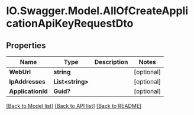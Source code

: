 # IO.Swagger.Model.AllOfCreateApplicationApiKeyRequestDto
## Properties

Name | Type | Description | Notes
------------ | ------------- | ------------- | -------------
**WebUrl** | **string** |  | [optional] 
**IpAddresses** | **List&lt;string&gt;** |  | [optional] 
**ApplicationId** | **Guid?** |  | [optional] 

[[Back to Model list]](../README.md#documentation-for-models) [[Back to API list]](../README.md#documentation-for-api-endpoints) [[Back to README]](../README.md)

